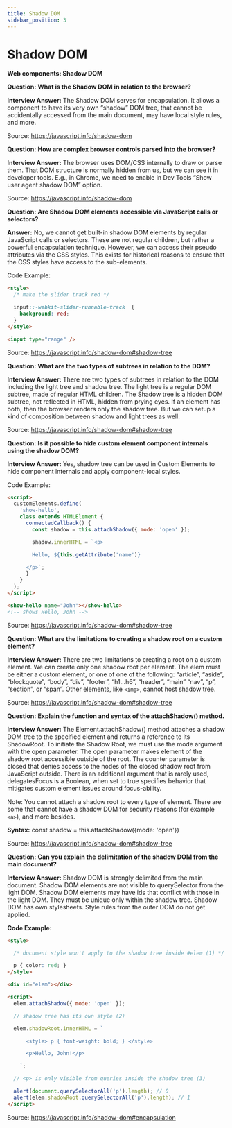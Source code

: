 ```yaml
---
title: Shadow DOM
sidebar_position: 3
---
```


# Shadow DOM

**Web components: Shadow DOM**

**Question:** **What is the Shadow DOM in relation to the browser?**

**Interview Answer:** The Shadow DOM serves for encapsulation. It allows a component to have its very own “shadow” DOM tree, that cannot be accidentally accessed from the main document, may have local style rules, and more.

Source: <https://javascript.info/shadow-dom>

**Question:** **How are complex browser controls parsed into the browser?**

**Interview Answer:** The browser uses DOM/CSS internally to draw or parse them. That DOM structure is normally hidden from us, but we can see it in developer tools. E.g., in Chrome, we need to enable in Dev Tools “Show user agent shadow DOM” option.

Source: <https://javascript.info/shadow-dom>

**Question:** **Are Shadow DOM elements accessible via JavaScript calls or selectors?**

**Answer:** No, we cannot get built-in shadow DOM elements by regular JavaScript calls or selectors. These are not regular children, but rather a powerful encapsulation technique. However, we can access their pseudo attributes via the CSS styles. This exists for historical reasons to ensure that the CSS styles have access to the sub-elements.

Code Example:

```html
<style>
  /* make the slider track red */

  input::-webkit-slider-runnable-track  {
    background: red;
  }
</style>

<input type="range" />
```

Source: <https://javascript.info/shadow-dom#shadow-tree>

**Question:** **What are the two types of subtrees in relation to the DOM?**

**Interview Answer:** There are two types of subtrees in relation to the DOM including the light tree and shadow tree. The light tree is a regular DOM subtree, made of regular HTML children. The Shadow tree is a hidden DOM subtree, not reflected in HTML, hidden from prying eyes. If an element has both, then the browser renders only the shadow tree. But we can setup a kind of composition between shadow and light trees as well.

Source: <https://javascript.info/shadow-dom#shadow-tree>

**Question:** **Is it possible to hide custom element component internals using the shadow DOM?**

**Interview Answer:** Yes, shadow tree can be used in Custom Elements to hide component internals and apply component-local styles.

Code Example:

```html
<script>
  customElements.define(
    'show-hello',
    class extends HTMLElement {
      connectedCallback() {
        const shadow = this.attachShadow({ mode: 'open' });

        shadow.innerHTML = `<p>

        Hello, ${this.getAttribute('name')}

      </p>`;
      }
    }
  );
</script>

<show-hello name="John"></show-hello>
<!-- shows Hello, John -->
```

Source: <https://javascript.info/shadow-dom#shadow-tree>

**Question:** **What are the limitations to creating a shadow root on a custom element?**

**Interview Answer:** There are two limitations to creating a root on a custom element. We can create only one shadow root per element. The elem must be either a custom element, or one of one of the following: “article”, “aside”, “blockquote”, “body”, “div”, “footer”, “h1…h6”, “header”, “main” “nav”, “p”, “section”, or “span”. Other elements, like `<img>`, cannot host shadow tree.

Source: <https://javascript.info/shadow-dom#shadow-tree>

**Question:** **Explain the function and syntax of the attachShadow() method.**

**Interview Answer:** The Element.attachShadow() method attaches a shadow DOM tree to the specified element and returns a reference to its ShadowRoot. To initiate the Shadow Root, we must use the mode argument with the open parameter. The open parameter makes element of the shadow root accessible outside of the root. The counter parameter is closed that denies access to the nodes of the closed shadow root from JavaScript outside. There is an additional argument that is rarely used, delegatesFocus is a Boolean, when set to true specifies behavior that mitigates custom element issues around focus-ability.

Note: You cannot attach a shadow root to every type of element. There are some that cannot have a shadow DOM for security reasons (for example `<a>`), and more besides.

**Syntax:** const shadow = this.attachShadow({mode: 'open'})

Source: <https://javascript.info/shadow-dom#shadow-tree>

**Question:** **Can you explain the delimitation of the shadow DOM from the main document?**

**Interview Answer:** Shadow DOM is strongly delimited from the main document. Shadow DOM elements are not visible to querySelector from the light DOM. Shadow DOM elements may have ids that conflict with those in the light DOM. They must be unique only within the shadow tree. Shadow DOM has own stylesheets. Style rules from the outer DOM do not get applied.

**Code Example:**

```html
<style>

  /* document style won't apply to the shadow tree inside #elem (1) */

  p { color: red; }
</style>

<div id="elem"></div>

<script>
  elem.attachShadow({ mode: 'open' });

  // shadow tree has its own style (2)

  elem.shadowRoot.innerHTML = `

      <style> p { font-weight: bold; } </style>

      <p>Hello, John!</p>

    `;

  // <p> is only visible from queries inside the shadow tree (3)

  alert(document.querySelectorAll('p').length); // 0
  alert(elem.shadowRoot.querySelectorAll('p').length); // 1
</script>
```

Source: <https://javascript.info/shadow-dom#encapsulation>
